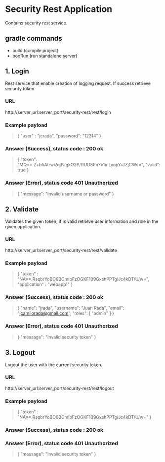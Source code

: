 # Security Rest Application

Contains security rest service.

gradle commands
---------------
* build (compile project)
* booRun (run standalone server)

## 1. Login
Rest service that enable creation of logging request. If success retrieve security token.

### URL

http://server_url:server_port/security-rest/rest/login

### Example payload
>{
    "user" : "jcrada",
    "password": "12314"
}

### Answer (Success), status code : 200 ok

>{
  "token": "MQ==.Z+b5Atrwi7qjPJgkO2P/ffUD8Pn7x1mLyopY+fZjCWc=",
  "valid": true
}

### Answer (Error), status code 401 Unauthorized

>{
  "message": "Invalid username or password"
}

## 2. Validate
Validates the given token, if is valid retrieve user information and role in the given application.

### URL

http://server_url:server_port/security-rest/rest/validate

### Example payload
>{
    "token" : "NA==.RsqbrYoBO8BCmIbFzOGKF109GxshPPTgiJc4kDT/U/w=",
    "application" : "webapp1"
}

### Answer (Success), status code : 200 ok

>{
   "name": "jrada",
   "username": "Juan Rada",
   "email": "jcamilorada@gmail.com",
   "roles": [
     "admin"
   ]
 }
### Answer (Error), status code 401 Unauthorized

>{
   "message": "Invalid security token"
}

## 3. Logout
Logout the user with the current security token.

### URL

http://server_url:server_port/security-rest/rest/logout

### Example payload
>{
    "token" : "NA==.RsqbrYoBO8BCmIbFzOGKF109GxshPPTgiJc4kDT/U/w="
}

### Answer (Success), status code : 200 ok

### Answer (Error), status code 401 Unauthorized

>{
   "message": "Invalid security token"
}

